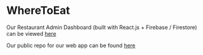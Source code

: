 # WhereToEat

Our Restaurant Admin Dashboard (built with React.js + Firebase / Firestore) can be viewed [here](https://wheretoeat-webapp.rishipr.now.sh/)

Our public repo for our web app can be found [here](https://github.com/vdas09/WhereToEat-WebApp)
